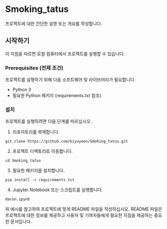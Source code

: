 # Smoking_tatus

프로젝트에 대한 간단한 설명 또는 개요를 작성합니다.

## 시작하기

이 지침을 따르면 로컬 컴퓨터에서 프로젝트를 실행할 수 있습니다.

### Prerequisites (전제 조건)

프로젝트를 실행하기 위해 다음 소프트웨어 및 라이브러리가 필요합니다.

- Python 3
- 필요한 Python 패키지 (requirements.txt 참조)

### 설치

프로젝트를 실행하려면 다음 단계를 따르십시오.

1. 리포지토리를 복제합니다.

```
git clone https://github.com/kiyuyeon/Smoking_tatus.git
```

2. 프로젝트 디렉토리로 이동합니다.

```
cd Smoking_tatus
```

3. 필요한 패키지를 설치합니다.

```
pip install -r requirements.txt
```

4. Jupyter Notebook 또는 스크립트를 실행합니다.

```
dacon.ipynb
```



위 예시를 참고하여 프로젝트에 맞게 README 파일을 작성하십시오. README 파일은 프로젝트에 대한 정보를 제공하고 사용자 및 기여자들에게 필요한 지침을 제공하는 중요한 문서입니다.
